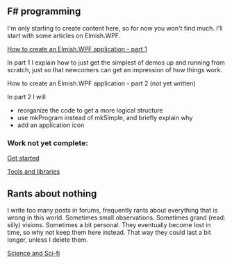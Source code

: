 ## F# programming

I'm only starting to create content here, so for now you won't find much. I'll start with some articles on Elmish.WPF.

[How to create an Elmish.WPF application - part 1](elmish_wpf/get_started_1.md)

In part 1 I explain how to just get the simplest of demos up and running from scratch, just so that newcomers can get an impression of how things work.

How to create an Elmish.WPF application - part 2 (not yet written)

In part 2 I will

* reorganize the code to get a more logical structure
* use mkProgram instead of mkSimple, and briefly explain why
* add an application icon

### Work not yet complete:

[Get started](fsharp_get_started.md)

[Tools and libraries](fsharp_tools_and_libraries.md)

## Rants about nothing

I write too many posts in forums, frequently rants about everything that is wrong in this world. Sometimes small observations. Sometimes grand (read: silly) visions. Sometimes a bit personal. They eventually become lost in time, so why not keep them here instead. That way they could last a bit longer, unless I delete them.

 [Science and Sci-fi](ScienceAndSciFi.md) 

